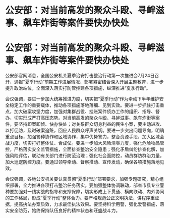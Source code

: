 # 公安部：对当前高发的聚众斗殴、寻衅滋事、飙车炸街等案件要快办快处

# 公安部：对当前高发的聚众斗殴、寻衅滋事、飙车炸街等案件要快办快处

公安部官网消息，全国公安机关夏季治安打击整治行动第一次推进会7月24日召开，通报“夏季行动”前期工作进展情况，部署紧密结合深入开展主题教育，进一步提升政治站位，全面深入落实打防管控建各项措施，纵深推进“夏季行动”。

会议强调，要进一步加大统筹推进力度，切实把“夏季行动”作为牵动下半年维护安全稳定工作的重要载体，推动各项措施落地落细、见到实效。要进一步抓住打击重点，加大破案攻坚力度，加强对集群战役、挂账案件侦办工作的组织、指导、督办，切实形成严打高压态势。对当前高发的聚众斗殴、寻衅滋事、飙车炸街等案件，要坚持即案即侦、快办快处；对关系群众切身利益的民生小案，要主动进攻、以打促防，及时破案追赃，回应人民群众呼声关切。要进一步突出问题导向，明确重点目标，加强警种协作和区域协作，集中优势警力，整合资源手段，加大区域会战力度，切实打好整体仗、合成仗。要进一步加大风险清零力度，强化危险物品管控，严格落实安全监管措施，全面排查整治安全隐患；强化矛盾纠纷排查化解，加强风险评估，联动有关部门进行防范治理；强化社会面防控，动员群防群治力量，加大巡逻防控力度。要通过领导牵动、督察推动、宣传发动，确保各项措施落地见效。

会议强调，各地公安机关要认真贯彻“夏季行动”部署要求，加强专题研究，精心组织部署，全力推进各项打击整治任务落实。要加强整体协调联动，部省市县专业警种要加强对一线实战的指导和支撑保障，切实形成上下贯通、横向联动、内外协同的工作格局，形成“夏季行动”整体合力。要严格规范公正文明执法，讲程序重证据，提高执法办案质效，力求最佳执法效果。要坚持科学用警，强化爱警措施，落实安全防范，始终保持队伍良好的精神状态和旺盛战斗力。


